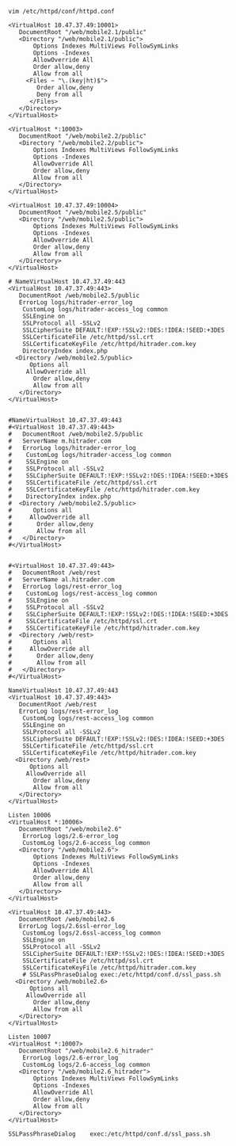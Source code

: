     vim /etc/httpd/conf/httpd.conf
    
    <VirtualHost 10.47.37.49:10001>
       DocumentRoot "/web/mobile2.1/public"
       <Directory "/web/mobile2.1/public">
           Options Indexes MultiViews FollowSymLinks
           Options -Indexes
           AllowOverride All
           Order allow,deny
           Allow from all
         <Files ~ "\.(key|ht)$">
            Order allow,deny
            Deny from all
          </Files>
       </Directory>
    </VirtualHost>
    
    <VirtualHost *:10003>
       DocumentRoot "/web/mobile2.2/public"
       <Directory "/web/mobile2.2/public">
           Options Indexes MultiViews FollowSymLinks
           Options -Indexes
           AllowOverride All
           Order allow,deny
           Allow from all
       </Directory>
    </VirtualHost>
    
    <VirtualHost 10.47.37.49:10004>
       DocumentRoot "/web/mobile2.5/public"
       <Directory "/web/mobile2.5/public">
           Options Indexes MultiViews FollowSymLinks
           Options -Indexes
           AllowOverride All
           Order allow,deny
           Allow from all
       </Directory>
    </VirtualHost>
    
    # NameVirtualHost 10.47.37.49:443
    <VirtualHost 10.47.37.49:443>
       DocumentRoot /web/mobile2.5/public
       ErrorLog logs/hitrader-error_log
        CustomLog logs/hitrader-access_log common
        SSLEngine on
        SSLProtocol all -SSLv2
        SSLCipherSuite DEFAULT:!EXP:!SSLv2:!DES:!IDEA:!SEED:+3DES
        SSLCertificateFile /etc/httpd/ssl.crt
        SSLCertificateKeyFile /etc/httpd/hitrader.com.key
        DirectoryIndex index.php
      <Directory /web/mobile2.5/public>
          Options all
         AllowOverride all
           Order allow,deny
           Allow from all
       </Directory>
    </VirtualHost>
    
    
    #NameVirtualHost 10.47.37.49:443
    #<VirtualHost 10.47.37.49:443>
    #   DocumentRoot /web/mobile2.5/public
    #   ServerName m.hitrader.com
    #   ErrorLog logs/hitrader-error_log
    #    CustomLog logs/hitrader-access_log common
    #    SSLEngine on
    #    SSLProtocol all -SSLv2
    #    SSLCipherSuite DEFAULT:!EXP:!SSLv2:!DES:!IDEA:!SEED:+3DES
    #    SSLCertificateFile /etc/httpd/ssl.crt
    #    SSLCertificateKeyFile /etc/httpd/hitrader.com.key
    #    DirectoryIndex index.php
    #  <Directory /web/mobile2.5/public>
    #      Options all
    #     AllowOverride all
    #       Order allow,deny
    #       Allow from all
    #   </Directory>
    #</VirtualHost>
    
    
    #<VirtualHost 10.47.37.49:443>
    #   DocumentRoot /web/rest
    #   ServerName al.hitrader.com
    #   ErrorLog logs/rest-error_log
    #    CustomLog logs/rest-access_log common
    #    SSLEngine on
    #    SSLProtocol all -SSLv2
    #    SSLCipherSuite DEFAULT:!EXP:!SSLv2:!DES:!IDEA:!SEED:+3DES
    #    SSLCertificateFile /etc/httpd/ssl.crt
    #    SSLCertificateKeyFile /etc/httpd/hitrader.com.key
    #  <Directory /web/rest>
    #      Options all
    #     AllowOverride all
    #       Order allow,deny
    #       Allow from all
    #   </Directory>
    #</VirtualHost>
    
    NameVirtualHost 10.47.37.49:443
    <VirtualHost 10.47.37.49:443>
       DocumentRoot /web/rest
       ErrorLog logs/rest-error_log
        CustomLog logs/rest-access_log common
        SSLEngine on
        SSLProtocol all -SSLv2
        SSLCipherSuite DEFAULT:!EXP:!SSLv2:!DES:!IDEA:!SEED:+3DES
        SSLCertificateFile /etc/httpd/ssl.crt
        SSLCertificateKeyFile /etc/httpd/hitrader.com.key
      <Directory /web/rest>
          Options all
         AllowOverride all
           Order allow,deny
           Allow from all
       </Directory>
    </VirtualHost>
    
    Listen 10006
    <VirtualHost *:10006>
       DocumentRoot "/web/mobile2.6"
        ErrorLog logs/2.6-error_log
        CustomLog logs/2.6-access_log common
       <Directory "/web/mobile2.6">
           Options Indexes MultiViews FollowSymLinks
           Options -Indexes
           AllowOverride All
           Order allow,deny
           Allow from all
       </Directory>
    </VirtualHost>
    
    <VirtualHost 10.47.37.49:443>
       DocumentRoot /web/mobile2.6
       ErrorLog logs/2.6ssl-error_log
        CustomLog logs/2.6ssl-access_log common
        SSLEngine on
        SSLProtocol all -SSLv2
        SSLCipherSuite DEFAULT:!EXP:!SSLv2:!DES:!IDEA:!SEED:+3DES
        SSLCertificateFile /etc/httpd/ssl.crt
        SSLCertificateKeyFile /etc/httpd/hitrader.com.key
        # SSLPassPhraseDialog exec:/etc/httpd/conf.d/ssl_pass.sh
      <Directory /web/mobile2.6>
          Options all
         AllowOverride all
           Order allow,deny
           Allow from all
       </Directory>
    </VirtualHost>
    
    Listen 10007
    <VirtualHost *:10007>
       DocumentRoot "/web/mobile2.6_hitrader"
        ErrorLog logs/2.6-error_log
        CustomLog logs/2.6-access_log common
       <Directory "/web/mobile2.6_hitrader">
           Options Indexes MultiViews FollowSymLinks
           Options -Indexes
           AllowOverride All
           Order allow,deny
           Allow from all
       </Directory>
    </VirtualHost>
    
    SSLPassPhraseDialog    exec:/etc/httpd/conf.d/ssl_pass.sh
